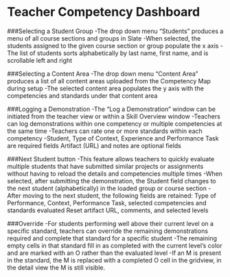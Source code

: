 # Teacher Competency Dashboard

###Selecting a Student Group 
-The drop down menu “Students” produces a menu of all course sections and groups in Slate
-When selected, the students assigned to the given course section or group populate the x axis
-The list of students sorts alphabetically by last name, first name, and is scrollable left and right

###Selecting a Content Area 
-The drop down menu “Content Area” produces a list of all content areas uploaded from the Competency Map during setup
-The selected content area populates the y axis with the competencies and standards under that content area

###Logging a Demonstration
-The “Log a Demonstration” window can be initiated from the teacher view or within a Skill Overview window
-Teachers can log demonstrations within one competency or multiple competencies at the same time
-Teachers can rate one or more standards within each competency
-Student, Type of Context, Experience and Performance Task are required fields
Artifact (URL) and notes are optional fields

###Next Student button
-This feature allows teachers to quickly evaluate multiple students that have submitted similar projects or assignments without having to reload the details and competencies multiple times
-When selected, after submitting the demonstration, the Student field changes to the next student (alphabetically) in the loaded group or course section
-After moving to the next student, the following fields are retained: Type of Performance, Context, Performance Task, selected competencies and standards evaluated
Reset artifact URL, comments, and selected levels


###Override 
-For students performing well above their current level on a specific standard, teachers can override the remaining demonstrations required and complete that standard for a specific student
-The remaining empty cells in that standard fill in as completed with the current level’s color and are marked with an O rather than the evaluated level
-If an M is present in the standard, the M is replaced with a completed O cell in the gridview, in the detail view the M is still visible.
